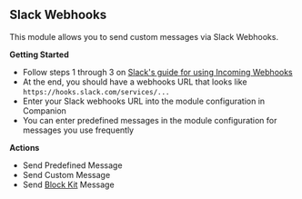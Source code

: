 ## Slack Webhooks

This module allows you to send custom messages via Slack Webhooks.

**Getting Started**

- Follow steps 1 through 3 on [Slack's guide for using Incoming Webhooks](https://docs.slack.dev/messaging/sending-messages-using-incoming-webhooks)
- At the end, you should have a webhooks URL that looks like `https://hooks.slack.com/services/...`
- Enter your Slack webhooks URL into the module configuration in Companion
- You can enter predefined messages in the module configuration for messages you use frequently

**Actions**

- Send Predefined Message
- Send Custom Message
- Send [Block Kit](https://docs.slack.dev/block-kit) Message
